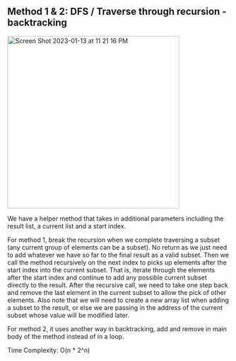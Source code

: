 ## Method 1 & 2: DFS / Traverse through recursion - backtracking

<img width="389" alt="Screen Shot 2023-01-13 at 11 21 16 PM" src="https://user-images.githubusercontent.com/106039830/212457393-e4815666-bd5a-4913-b01a-99d76b46750f.png">

We have a helper method that takes in additional parameters including the result list, a current list and a start index. 

For method 1, break the recursion when we complete traversing a subset (any current group of elements can be a subset). No return as we just need to add whatever we have so far to the final result as a valid subset. Then we call the method recursively on the next index to picks up elements after the start index into the current subset. That is, iterate through the elements after the start index and continue to add any possible current subset directly to the result. After the recursive call, we need to take one step back and remove the last element in the current subset to allow the pick of other elements. Also note that we will need to create a new array list when adding a subset to the result, or else we are passing in the address of the current subset whose value will be modified later. 

For method 2, it uses another way in backtracking, add and remove in main body of the method instead of in a loop.

Time Complexity: O(n * 2^n)
